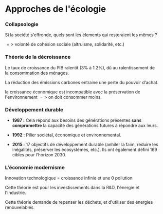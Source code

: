 # Approches de l'écologie

### Collapsologie

Si la société s'effronde, quels sont les élements qui resteraient les mêmes ?

$=>$ volonté de cohésion sociale (altruisme, solidarité, etc.)

### Théorie de la décroissance

Le taux de croissance du PIB ralentit (3% à 1.2%), dû au ralentissement de la consommation des ménages.

La réduction des émissions carbones entraine une perte du pouvoir d'achat.

la croissance économique est incompatible avec la préservation de l'environnement $=>$ on doit consommer moins.

### Développement durable

- **1987 :** Cela répond aux besoins des générations présentes **sans compromettre** la capacité des générations futures à répondre aux leurs.

- **1992 :** Pilier sociétal, économique et environnemental.

- **2015 :** 17 objectifs de développement durable (anhiler la faim, réduire les inégalités, préserver les écosystèmes, etc.). Ils ont également défini 169 cibles pour l'horizon 2030.

### L'économie modernisme

Innovation technologique $=$ croissance infinie et une 0 pollution

Cette théorie est pour les investissements dans la R&D, l'énergie et l'industrie.

Cette théorie demande de repenser les déchets, et d'utiliser des énergies renouvelables.